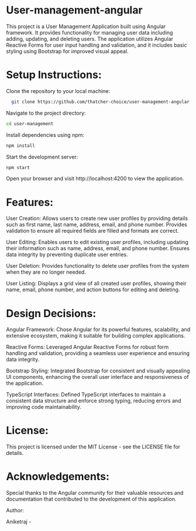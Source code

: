 # User-management-angular
This project is a User Management Application built using Angular framework. It provides functionality for managing user data including adding, updating, and deleting users. The application utilizes Angular Reactive Forms for user input handling and validation, and it includes basic styling using Bootstrap for improved visual appeal.

# Setup Instructions:

Clone the repository to your local machine:

```bash
  git clone https://github.com/thatcher-choice/user-management-angular
```

Navigate to the project directory:

```bash
cd user-management
```
Install dependencies using npm:
```bash
npm install
```
Start the development server:
```bash
npm start
```
Open your browser and visit http://localhost:4200 to view the application.

# Features:

User Creation: Allows users to create new user profiles by providing details such as first name, last name, address, email, and phone number. Provides validation to ensure all required fields are filled and formats are correct.

User Editing: Enables users to edit existing user profiles, including updating their information such as name, address, email, and phone number. Ensures data integrity by preventing duplicate user entries.

User Deletion: Provides functionality to delete user profiles from the system when they are no longer needed.

User Listing: Displays a grid view of all created user profiles, showing their name, email, phone number, and action buttons for editing and deleting.

# Design Decisions:

Angular Framework: Chose Angular for its powerful features, scalability, and extensive ecosystem, making it suitable for building complex applications.

Reactive Forms: Leveraged Angular Reactive Forms for robust form handling and validation, providing a seamless user experience and ensuring data integrity.

Bootstrap Styling: Integrated Bootstrap for consistent and visually appealing UI components, enhancing the overall user interface and responsiveness of the application.

TypeScript Interfaces: Defined TypeScript interfaces to maintain a consistent data structure and enforce strong typing, reducing errors and improving code maintainability.


# License:

This project is licensed under the MIT License - see the LICENSE file for details.

# Acknowledgements:

Special thanks to the Angular community for their valuable resources and documentation that contributed to the development of this application.

Author:

Aniketraj -
